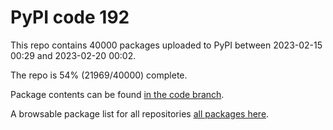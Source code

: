 # PyPI code 192

This repo contains 40000 packages uploaded to PyPI between 
2023-02-15 00:29 and 2023-02-20 00:02.

The repo is 54% (21969/40000) complete.

Package contents can be found [in the code branch](https://github.com/pypi-data/pypi-mirror-192/tree/code/packages).

A browsable package list for all repositories [all packages here](https://pypi-data.github.io/website/repositories/pypi-mirror-192).



